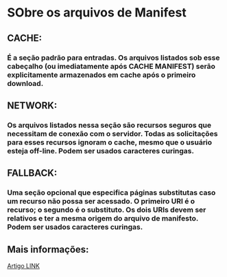 # SObre os arquivos de Manifest

## CACHE:

### É a seção padrão para entradas. Os arquivos listados sob esse cabeçalho (ou imediatamente após CACHE MANIFEST) serão explicitamente armazenados em cache após o primeiro download.

## NETWORK:

### Os arquivos listados nessa seção são recursos seguros que necessitam de conexão com o servidor. Todas as solicitações para esses recursos ignoram o cache, mesmo que o usuário esteja off-line. Podem ser usados caracteres curingas.

## FALLBACK:

### Uma seção opcional que especifica páginas substitutas caso um recurso não possa ser acessado. O primeiro URI é o recurso; o segundo é o substituto. Os dois URIs devem ser relativos e ter a mesma origem do arquivo de manifesto. Podem ser usados caracteres curingas.  

## Mais informações:
[Artigo LINK](https://www.html5rocks.com/pt/tutorials/appcache/beginner/)